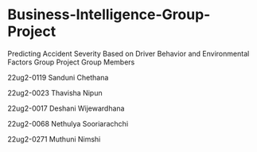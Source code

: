 # Business-Intelligence-Group-Project

Predicting Accident Severity Based on Driver Behavior and Environmental Factors
Group Project
Group Members

22ug2-0119 Sanduni Chethana

22ug2-0023 Thavisha Nipun

22ug2-0017 Deshani Wijewardhana

22ug2-0068 Nethulya Sooriarachchi

22ug2-0271 Muthuni Nimshi
